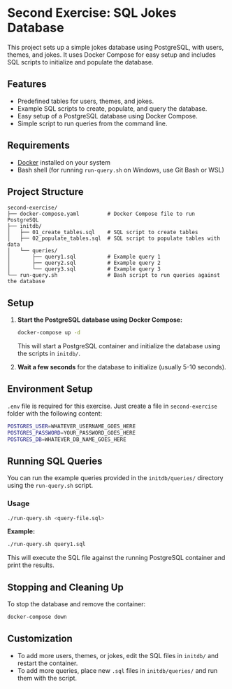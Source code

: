 # Second Exercise: SQL Jokes Database

This project sets up a simple jokes database using PostgreSQL, with users, themes, and jokes. It uses Docker Compose for easy setup and includes SQL scripts to initialize and populate the database.


## Features

- Predefined tables for users, themes, and jokes.
- Example SQL scripts to create, populate, and query the database.
- Easy setup of a PostgreSQL database using Docker Compose.
- Simple script to run queries from the command line.

## Requirements

- [Docker](https://www.docker.com/get-started) installed on your system
- Bash shell (for running `run-query.sh` on Windows, use Git Bash or WSL)

## Project Structure

```
second-exercise/
├── docker-compose.yaml         # Docker Compose file to run PostgreSQL
├── initdb/
│   ├── 01_create_tables.sql    # SQL script to create tables
│   ├── 02_populate_tables.sql  # SQL script to populate tables with data
│   └── queries/
│       ├── query1.sql          # Example query 1
│       ├── query2.sql          # Example query 2
│       └── query3.sql          # Example query 3
└── run-query.sh                # Bash script to run queries against the database
```


## Setup

1. **Start the PostgreSQL database using Docker Compose:**
   ```sh
   docker-compose up -d
   ```
   This will start a PostgreSQL container and initialize the database using the scripts in `initdb/`.

2. **Wait a few seconds** for the database to initialize (usually 5-10 seconds).

## Environment Setup

`.env` file is required for this exercise. Just create a file in `second-exercise` folder with the following content:
``` bash
POSTGRES_USER=WHATEVER_USERNAME_GOES_HERE
POSTGRES_PASSWORD=YOUR_PASSWORD_GOES_HERE
POSTGRES_DB=WHATEVER_DB_NAME_GOES_HERE
```

## Running SQL Queries

You can run the example queries provided in the `initdb/queries/` directory using the `run-query.sh` script.

### Usage

```sh
./run-query.sh <query-file.sql>
```

**Example:**

```sh
./run-query.sh query1.sql
```

This will execute the SQL file against the running PostgreSQL container and print the results.

## Stopping and Cleaning Up

To stop the database and remove the container:

```sh
docker-compose down
```

## Customization

- To add more users, themes, or jokes, edit the SQL files in `initdb/` and restart the container.
- To add more queries, place new `.sql` files in `initdb/queries/` and run them with the script.
